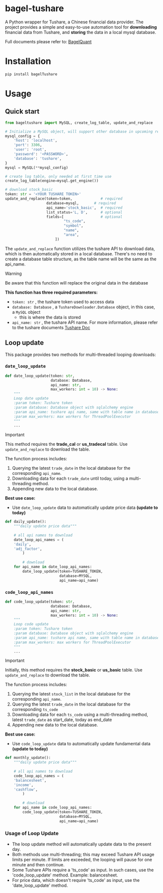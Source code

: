 # bagel-tushare

A Python wrapper for Tushare, a Chinese financial data provider. The project provides a simple and easy-to-use automation tool for **downloading** financial data from Tushare, and **storing** the data in a local mysql database.

Full documents please refer to: [BagelQuant](https://bagelquant.com/bageltushare)

# Installation

```bash
pip install bagelTushare
```

# Usage

## Quick start

```python
from bageltushare import MySQL, create_log_table, update_and_replace

# Initialize a MySQL object, will support other database in upcoming release
mysql_config = {
    'host': 'localhost',
    'port': 3306,
    'user': 'root',
    'password': '<PASSWORD>',
    'database': 'tushare',
}
mysql = MySQL(**mysql_config)

# create log table, only needed at first time use
create_log_table(engine=mysql.get_engine())

# download stock_basic
token: str = '<YOUR TUSHARE TOKEN>'
update_and_replace(token=token,             # required
                   database=mysql,       # required
                   api_name='stock_basic',  # required
                   list_status='L, D',      # optional
                   fields=[                 # optional
                           "ts_code",
                           "symbol",
                           "name",
                           "area",
                       ])
```

The `update_and_replace` function utilizes the tushare API to download data, which is then automatically stored in a local database. There's no need to create a database table structure, as the table name will be the same as the api_name.

> [!WARNING]  
> Be aware that this function will replace the original data in the database

**This function has three required parameters:**

- `token: str` , the tushare token used to access data
- `database: Database` , a `TushareDownloader.Database` object, in this case, a `MySQL` object
    - this is where the data is stored
- `api_name: str` , the tushare API name. For more information, please refer to the tushare documents [Tushare Doc](https://tushare.pro/document/2)

## Loop update

This package provides two methods for multi-threaded looping downloads:

### `date_loop_update`

```python
def date_loop_update(token: str,
                     database: Database,
                     api_name: str,
                     max_workers: int = 10) -> None:
    """
    Loop date update
    :param token: Tushare token
    :param database: Database object with sqlalchemy engine
    :param api_name: tushare api name, same with table name in database
    :param max_workers: max workers for ThreadPoolExecutor
    """
    ...
```

> [!IMPORTANT]  
> This method requires the **trade_cal** or **us_tradecal** table. Use `update_and_replace` to download the table.

The function process includes:

1. Querying the latest `trade_date` in the local database for the corresponding `api_name`.
2. Downloading data for each `trade_date` until today, using a multi-threading method.
3. Appending new data to the local database.

**Best use case:**

- Use `date_loop_update` data to automatically update price data **(update to today)**

```python
def daily_update():
    """daily update price data"""
    
    # all api names to download
    date_loop_api_names = (
    'daily',
    'adj_factor',
		)
		
		# download
    for api_name in date_loop_api_names:
        date_loop_update(token=TUSHARE_TOKEN, 
                         database=MYSQL, 
                         api_name=api_name)
```

### `code_loop_api_names`

```python
def code_loop_update(token: str,
                     database: Database,
                     api_name: str,
                     max_workers: int = 10) -> None:
    """
    Loop code update
    :param token: Tushare token
    :param database: Database object with sqlalchemy engine
    :param api_name: tushare api name, same with table name in database
    :param max_workers: max workers for ThreadPoolExecutor
    """
    ...
```

> [!IMPORTANT]  
> Initially, this method requires the **stock_basic** or **us_basic** table. Use `update_and_replace` to download the table.

The function process includes:

1. Querying the latest `stock_list` in the local database for the corresponding `api_name`.
2. Querying the latest `trade_date` in the local database for the corresponding `ts_code`
3. Downloading data for each `ts_code` using a multi-threading method, latest `trade_date` as start_date, today as end_date
4. Appending new data to the local database.

**Best use case:**

- Use `code_loop_update` data to automatically update fundamental data **(update to today)**

```python
def monthly_update():
    """daily update price data"""
    
    # all api names to download
    code_loop_api_names = (
    'balancesheet',
    'income',
    'cashflow',
		)
		
		# download
    for api_name in code_loop_api_names:
        code_loop_update(token=TUSHARE_TOKEN, 
                         database=MYSQL, 
                         api_name=api_name)
```

### Usage of Loop Update

- The loop update method will automatically update data to the present day.
- Both methods use multi-threading; this may exceed Tushare API usage limits per minute. If limits are exceeded, the looping will pause for one minute and then continue.
- Some Tushare APIs require a 'ts_code' as input. In such cases, use the 'code_loop_update' method. Example: balancesheet.
- For price data, which doesn't require 'ts_code' as input, use the 'date_loop_update' method.

